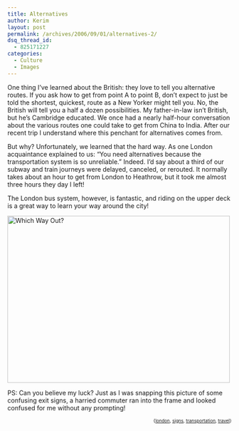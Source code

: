 ```yaml
---
title: Alternatives
author: Kerim
layout: post
permalink: /archives/2006/09/01/alternatives-2/
dsq_thread_id:
  - 825171227
categories:
  - Culture
  - Images
---
```

One thing I&#8217;ve learned about the British: they love to tell you alternative routes. If you ask how to get from point A to point B, don&#8217;t expect to just be told the shortest, quickest, route as a New Yorker might tell you. No, the British will tell you a half a dozen possibilities. My father-in-law isn&#8217;t British, but he&#8217;s Cambridge educated. We once had a nearly half-hour conversation about the various routes one could take to get from China to India. After our recent trip I understand where this penchant for alternatives comes from.

But why? Unfortunately, we learned that the hard way. As one London acquaintance explained to us: &#8220;You need alternatives because the transportation system is so unreliable.&#8221; Indeed. I&#8217;d say about a third of our subway and train journeys were delayed, canceled, or rerouted. It normally takes about an hour to get from London to Heathrow, but it took me almost three hours they day I left!

The London bus system, however, is fantastic, and riding on the upper deck is a great way to learn your way around the city!

<a href="http://www.flickr.com/photos/kerim/231311126/" onclick="_gaq.push(['_trackEvent', 'outbound-article', 'http://www.flickr.com/photos/kerim/231311126/', '']);"  title="Photo Sharing"><img src="http://static.flickr.com/87/231311126_29cd482fee.jpg" width="500" height="375" alt="Which Way Out?" /></a>

PS: Can you believe my luck? Just as I was snapping this picture of some confusing exit signs, a harried commuter ran into the frame and looked confused for me without any prompting!  
<!-- technorati tags start -->

<div style="text-align:right;">
  <span style="font-size:x-small;">{<a href="http://www.technorati.com/tag/london" onclick="_gaq.push(['_trackEvent', 'outbound-article', 'http://www.technorati.com/tag/london', 'london']);"  rel="tag">london</a>, <a href="http://www.technorati.com/tag/signs" onclick="_gaq.push(['_trackEvent', 'outbound-article', 'http://www.technorati.com/tag/signs', 'signs']);"  rel="tag">signs</a>, <a href="http://www.technorati.com/tag/transportation" onclick="_gaq.push(['_trackEvent', 'outbound-article', 'http://www.technorati.com/tag/transportation', 'transportation']);"  rel="tag">transportation</a>, <a href="http://www.technorati.com/tag/travel" onclick="_gaq.push(['_trackEvent', 'outbound-article', 'http://www.technorati.com/tag/travel', 'travel']);"  rel="tag">travel</a>}</span>


<!-- technorati tags end -->

